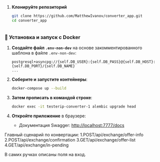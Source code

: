 
1. **Клонируйте репозиторий**
   ```bash
   git clone https://github.com/MatthewIvanov/converter_app.git
   cd converter_app



### 🔧 Установка и запуск с Docker


1. **Создайте файл `.env-non-dev`** на основе закомментированного шаблона в файле `.env-non-dev`:
    ```plaintext
    postgresql+asyncpg://{self.DB_USER}:{self.DB_PASS}@{self.DB_HOST}:{self.DB_PORT}/{self.DB_NAME}
    ...
    ```

2. **Соберите и запустите контейнеры**:
    ```bash
    docker-compose up --build
    ```
3. **Затем прописать в командой строке**:
    ```bash
    docker exec -it testerip-converter-1 alembic upgrade head
    ```
4. **Откройте приложение** в браузере:
    - Документация Swagger: [http://localhost:7777/docs](http://localhost:7777/docs)


Главный сценарий по конвертации:
1.POST/api/exchange/offer-info
2.POST/api/exchange/confirmation
3.GET/api/exchange/offer-list
4.GET/api/exchange/in-pending

В самих ручках описаны поля на вход.
